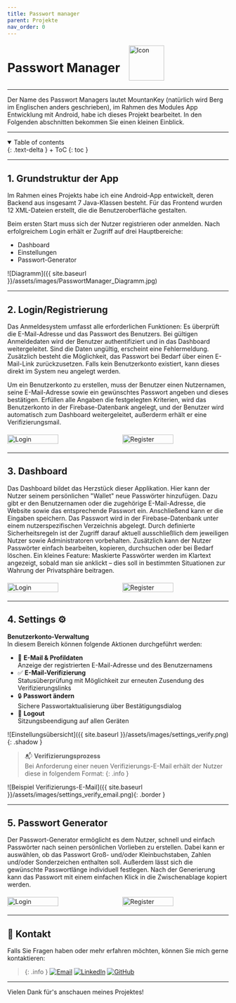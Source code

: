 ```yaml
---
title: Passwort manager
parent: Projekte
nav_order: 0
---
```


<div style="display: flex; align-items: center; gap: 20px;">
  <h1>Passwort Manager</h1>
  <img src="{{ site.baseurl }}/assets/images/Icon_MountainKeys.png" alt="Icon" style="height: 80px; width: auto;">
</div>

---

Der Name des Passwort Managers lautet MountanKey (natürlich wird Berg im Englischen anders geschrieben), 
im Rahmen des Modules App Entwicklung mit Android, habe ich dieses Projekt bearbeitet.
In den Folgenden abschnitten bekommen Sie einen kleinen Einblick.

---

<details open markdown="block">
{: .text-delta }
<summary>Table of contents</summary>
+ ToC
{: toc }
</details>

---

## **1. Grundstruktur der App**

Im Rahmen eines Projekts habe ich eine Android-App entwickelt, deren Backend aus insgesamt 7 Java-Klassen besteht. Für das Frontend wurden 12 XML-Dateien erstellt, die die Benutzeroberfläche gestalten.

Beim ersten Start muss sich der Nutzer registrieren oder anmelden. Nach erfolgreichem Login erhält er Zugriff auf drei Hauptbereiche:

- Dashboard 
- Einstellungen 
- Passwort-Generator 

![Diagramm]({{ site.baseurl }}/assets/images/PasswortManager_Diagramm.jpg)

---

## **2. Login/Registrierung**

Das Anmeldesystem umfasst alle erforderlichen Funktionen: Es überprüft die E-Mail-Adresse und das Passwort des Benutzers. Bei gültigen Anmeldedaten wird der Benutzer authentifiziert und in das Dashboard weitergeleitet. Sind die Daten ungültig, erscheint eine Fehlermeldung. Zusätzlich besteht die Möglichkeit, das Passwort bei Bedarf über einen E-Mail-Link zurückzusetzen. Falls kein Benutzerkonto existiert, kann dieses direkt im System neu angelegt werden.

Um ein Benutzerkonto zu erstellen, muss der Benutzer einen Nutzernamen, seine E-Mail-Adresse sowie ein gewünschtes Passwort angeben und dieses bestätigen. Erfüllen alle Angaben die festgelegten Kriterien, wird das Benutzerkonto in der Firebase-Datenbank angelegt, und der Benutzer wird automatisch zum Dashboard weitergeleitet, außerderm erhält er eine Verifizierungsmail.

<div style="display: flex; justify-content: space-between; gap: 10px; margin: 20px 0;">
  <img src="{{ site.baseurl }}/assets/images/login.png" alt="Login" style="width: 48%;">
  <img src="{{ site.baseurl }}/assets/images/register.png" alt="Register" style="width: 48%;">
</div>

---

## **3. Dashboard**

Das Dashboard bildet das Herzstück dieser Applikation. Hier kann der Nutzer seinem persönlichen "Wallet" neue Passwörter hinzufügen. Dazu gibt er den Benutzernamen oder die zugehörige E-Mail-Adresse, die Website sowie das entsprechende Passwort ein. Anschließend kann er die Eingaben speichern.
Das Passwort wird in der Firebase-Datenbank unter einem nutzerspezifischen Verzeichnis abgelegt. Durch definierte Sicherheitsregeln ist der Zugriff darauf aktuell ausschließlich dem jeweiligen Nutzer sowie Administratoren vorbehalten.
Zusätzlich kann der Nutzer Passwörter einfach bearbeiten, kopieren, durchsuchen oder bei Bedarf löschen.
Ein kleines Feature: Maskierte Passwörter werden im Klartext angezeigt, sobald man sie anklickt – dies soll in bestimmten Situationen zur Wahrung der Privatsphäre beitragen.

<div style="display: flex; justify-content: space-between; gap: 10px; margin: 20px 0;">
  <img src="{{ site.baseurl }}/assets/images/dashboard_one.png" alt="Login" style="width: 48%;">
  <img src="{{ site.baseurl }}/assets/images/dashboard_add_pw.png" alt="Register" style="width: 48%;">
</div>

---

## **4. Settings** ⚙️

**Benutzerkonto-Verwaltung**  
In diesem Bereich können folgende Aktionen durchgeführt werden:

- 📧 **E-Mail & Profildaten**  
  Anzeige der registrierten E-Mail-Adresse und des Benutzernamens
- ✅ **E-Mail-Verifizierung**  
  Statusüberprüfung mit Möglichkeit zur erneuten Zusendung des Verifizierungslinks
- 🔒 **Passwort ändern**  
  Sichere Passwortaktualisierung über Bestätigungsdialog
- 🚪 **Logout**  
  Sitzungsbeendigung auf allen Geräten

![Einstellungsübersicht]({{ site.baseurl }}/assets/images/settings_verify.png){: .shadow }

> 📬 **Verifizierungsprozess**  
> Bei Anforderung einer neuen Verifizierungs-E-Mail erhält der Nutzer diese in folgendem Format:
{: .info }

![Beispiel Verifizierungs-E-Mail]({{ site.baseurl }}/assets/images/settings_verify_email.png){: .border }

---

## **5. Passwort Generator**

Der Passwort-Generator ermöglicht es dem Nutzer, schnell und einfach Passwörter nach seinen persönlichen Vorlieben zu erstellen. Dabei kann er auswählen, ob das Passwort Groß- und/oder Kleinbuchstaben, Zahlen und/oder Sonderzeichen enthalten soll. Außerdem lässt sich die gewünschte Passwortlänge individuell festlegen.
Nach der Generierung kann das Passwort mit einem einfachen Klick in die Zwischenablage kopiert werden.

<div style="display: flex; justify-content: space-between; gap: 10px; margin: 20px 0;">
  <img src="{{ site.baseurl }}/assets/images/pw_generator_one.png" alt="Login" style="width: 48%;">
  <img src="{{ site.baseurl }}/assets/images/pw_generator_two.png" alt="Register" style="width: 48%;">
</div>

---

## 📧 Kontakt
Falls Sie Fragen haben oder mehr erfahren möchten, können Sie mich gerne kontaktieren:
 
> {: .info }
[![Email](https://img.shields.io/badge/-aniloeker@hotmail.com-EA4335?style=for-the-badge&logo=gmail&logoColor=white)](mailto:aniloeker@hotmail.com)
[![LinkedIn](https://img.shields.io/badge/-Anil%20Emircan%20Öker-0A66C2?style=for-the-badge&logo=linkedin&logoColor=white)](https://www.linkedin.com/in/anil-emircan-öker-a2878430a)
[![GitHub](https://img.shields.io/badge/-@Emircan1122-181717?style=for-the-badge&logo=github&logoColor=white)](https://github.com/Emircan1122)

--- 

Vielen Dank für's anschauen meines Projektes!